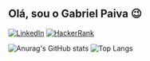 ## Olá, sou o Gabriel Paiva 😉

[![LinkedIn](https://img.shields.io/badge/linkedin-%230077B5.svg?style=for-the-badge&logo=linkedin&logoColor=white)](www.linkedin.com/in/gabriel-ferreira-paiva) [![HackerRank](https://img.shields.io/badge/-Hackerrank-2EC866?style=for-the-badge&logo=HackerRank&logoColor=white)](https://www.hackerrank.com/profile/paivag1109)

![Anurag's GitHub stats](https://github-readme-stats.vercel.app/api?username=gabriel-paiva&show_icons=true&theme=dark) ![Top Langs](https://github-readme-stats.vercel.app/api/top-langs/?username=gabriel-paiva&layout=compact)
<!--
**gabriel-paiva/gabriel-paiva** is a ✨ _special_ ✨ repository because its `README.md` (this file) appears on your GitHub profile.

Here are some ideas to get you started:

- 🔭 I’m currently working on ...
- 🌱 I’m currently learning ...
- 👯 I’m looking to collaborate on ...
- 🤔 I’m looking for help with ...
- 💬 Ask me about ...
- 📫 How to reach me: ...
- 😄 Pronouns: ...
- ⚡ Fun fact: ...
-->
